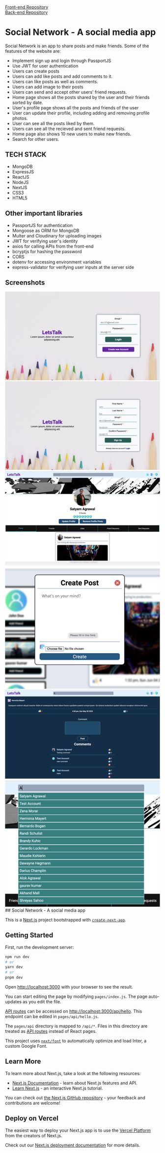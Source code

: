 
[Front-end Repository](https://github.com/Asatyam/SocialNetwork)
<br>[Back-end Repository](https://github.com/Asatyam/SocialNetworkAPI)
<br>

# Social Network - A social media app

Social Network is an app to share posts and make friends.
Some of the features of the website are:

- Implement sign up and login through PassportJS
- Use JWT for user authentication
- Users can create posts
- Users can add like posts and add comments to it.
- Users can like posts as well as comments.
- Users can add image to their posts
- Users can send and accept other users' friend requests.
- Home page shows all the posts shared by the user and their friends sorted by date.
- User's profile page shows all the posts and friends of the user
- User can update their profile, including adding and removing profile photos.
- User can see all the posts liked by them.
- Users can see all the recieved and sent friend requests.
- Home page also shows 10 new users to make new friends.
- Search for other users.

## TECH STACK
- MongoDB
- ExpressJS
- ReactJS
- NodeJS
- NextJS
- CSS3 
- HTML5

## Other important libraries
- PassportJS for authentication
- Mongoose as ORM for MongoDB
- Multer and Cloudinary for uploading images
- JWT for verifying user's identity
- axios for calling APIs from the front-end
- bcryptjs for hashing the password
- CORS
- dotenv for accessing environment variables 
- express-validator for verifying user inputs at the server side


## Screenshots

![Alt text](screenshots/Login.png)
![Alt text](screenshots/Signup.png)
![Alt text](screenshots/Profile.png)
![Alt text](screenshots/NewPost.png)
![Alt text](screenshots/PostDetail.png)
![Alt text](screenshots/Search.png)## Social Network - A social media app







This is a [Next.js](https://nextjs.org/) project bootstrapped with [`create-next-app`](https://github.com/vercel/next.js/tree/canary/packages/create-next-app).

## Getting Started

First, run the development server:

```bash
npm run dev
# or
yarn dev
# or
pnpm dev
```

Open [http://localhost:3000](http://localhost:3000) with your browser to see the result.

You can start editing the page by modifying `pages/index.js`. The page auto-updates as you edit the file.

[API routes](https://nextjs.org/docs/api-routes/introduction) can be accessed on [http://localhost:3000/api/hello](http://localhost:3000/api/hello). This endpoint can be edited in `pages/api/hello.js`.

The `pages/api` directory is mapped to `/api/*`. Files in this directory are treated as [API routes](https://nextjs.org/docs/api-routes/introduction) instead of React pages.

This project uses [`next/font`](https://nextjs.org/docs/basic-features/font-optimization) to automatically optimize and load Inter, a custom Google Font.

## Learn More

To learn more about Next.js, take a look at the following resources:

- [Next.js Documentation](https://nextjs.org/docs) - learn about Next.js features and API.
- [Learn Next.js](https://nextjs.org/learn) - an interactive Next.js tutorial.

You can check out [the Next.js GitHub repository](https://github.com/vercel/next.js/) - your feedback and contributions are welcome!

## Deploy on Vercel

The easiest way to deploy your Next.js app is to use the [Vercel Platform](https://vercel.com/new?utm_medium=default-template&filter=next.js&utm_source=create-next-app&utm_campaign=create-next-app-readme) from the creators of Next.js.

Check out our [Next.js deployment documentation](https://nextjs.org/docs/deployment) for more details.
